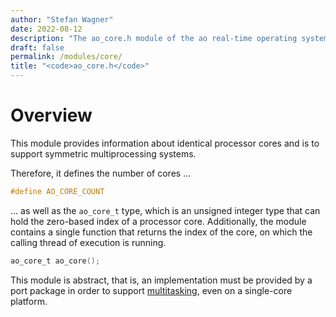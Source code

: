 ```yaml
---
author: "Stefan Wagner"
date: 2022-08-12
description: "The ao_core.h module of the ao real-time operating system."
draft: false
permalink: /modules/core/
title: "<code>ao_core.h</code>"
---
```


# Overview

This module provides information about identical processor cores and is to support symmetric multiprocessing systems.

Therefore, it defines the number of cores ...

```c
#define AO_CORE_COUNT
```

... as well as the `ao_core_t` type, which is an unsigned integer type that can hold the zero-based index of a processor core.  Additionally, the module contains a single function that returns the index of the core, on which the calling thread of execution is running.

```c
ao_core_t ao_core();
```

This module is abstract, that is, an implementation must be provided by a port package in order to support [multitasking](../multitasking.md), even on a single-core platform.
